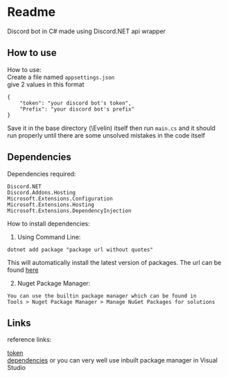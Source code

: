 # Readme

Discord bot in C# made using Discord.NET api wrapper


How to use
------------------------------

How to use:  
Create a file named `appsettings.json`  
give 2 values in this format   

```
{
    "token": "your discord bot's token",
    "Prefix": "your discord bot's prefix"
}
```
Save it in the base directory (\Evelin) itself
then run `main.cs` and it should run properly until there are some unsolved mistakes in the code itself  


Dependencies
----------------------------------  

Dependencies required:

```
Discord.NET
Discord.Addons.Hosting
Microsoft.Extensions.Configuration
Microsoft.Extensions.Hosting
Microsoft.Extensions.DependencyInjection
```
How to install dependencies:  
1) Using Command Line:
```
dotnet add package "package url without quotes"
```
This will automatically install the latest version of packages. The url can be found [here](https://nuget.org)  

2) Nuget Package Manager:
```
You can use the builtin package manager which can be found in
Tools > Nuget Package Manager > Manage NuGet Packages for solutions
```


Links
----------------------------------  

reference links:

[token](https://discord.com/developers)  
[dependencies](https://nuget.org) or you can very well use inbuilt package manager in Visual Studio
